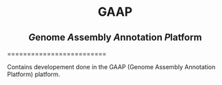 <h1 align="center">GAAP</h1>

<h2 align="center">   <em>G</em>enome <em>A</em>ssembly <em>A</em>nnotation <i>P</i>latform</h1>
=========================


Contains developement done in the GAAP (Genome Assembly Annotation Platform) platform.
